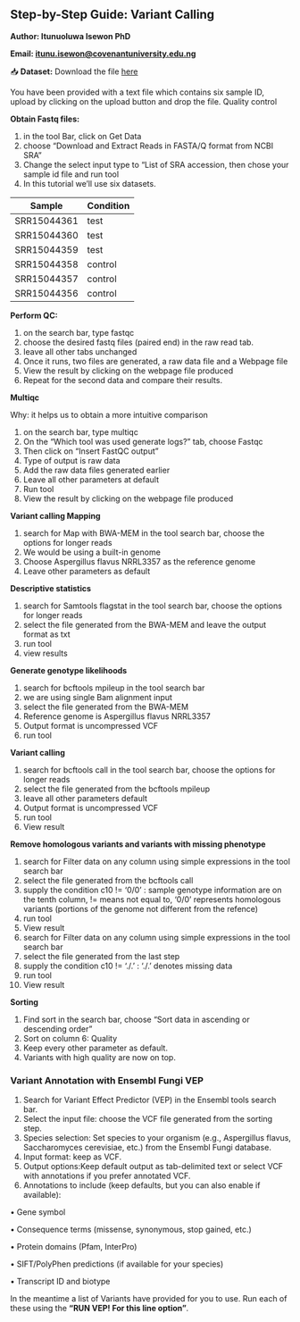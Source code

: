 ## Step-by-Step Guide: Variant Calling 

**Author: Itunuoluwa Isewon PhD**

**Email: itunu.isewon@covenantuniversity.edu.ng**

📥 **Dataset:** Download the file [here](https://drive.google.com/file/d/1c76DZ7CuSO4cydkB7lpEBrNCuuC1JLVT/view?usp=sharing)

You have been provided with a text file which contains six sample ID, upload by clicking on the upload button and drop the file.
Quality control

**Obtain Fastq files:**

1.	in the tool Bar, click on Get Data
2.	choose “Download and Extract Reads in FASTA/Q format from NCBI SRA”
3.	Change the select input type to “List of SRA accession, then chose your sample id file and run tool
4.	In this tutorial we’ll use six datasets.

|**Sample**| **Condition**|
|---|---|
|SRR15044361| test
|SRR15044360| test
|SRR15044359| test
|SRR15044358| control
|SRR15044357| control
|SRR15044356| control

**Perform QC:**

1.	on the search bar, type fastqc
2.	choose the desired fastq files (paired end) in the raw read tab.
3.	leave all other tabs unchanged 
4.	Once it runs, two files are generated, a raw data file and a Webpage file
5.	View the result by clicking on the webpage file produced
6.	Repeat for the second data and compare their results.
   
**Multiqc**

Why: it helps us to obtain a more intuitive comparison

1.	on the search bar, type multiqc
2.	On the “Which tool was used generate logs?” tab, choose Fastqc
3.	Then click on “Insert FastQC output”
4.	Type of output is raw data
5.	Add the raw data files generated earlier
6.	Leave all other parameters at default
7.	Run tool
8.	View the result by clicking on the webpage file produced

**Variant calling Mapping**

1.	search for Map with BWA-MEM in the tool search bar, choose the options for longer reads
2.	We would be using a built-in genome
3.	Choose Aspergillus flavus NRRL3357 as the reference genome
4.	Leave other parameters as default
   
**Descriptive statistics**
1.	search for Samtools flagstat in the tool search bar, choose the options for longer reads
2.	select the file generated from the BWA-MEM and leave the output format as txt
3.	run tool
4.	view results

**Generate genotype likelihoods**

1.	search for bcftools mpileup in the tool search bar
2.	we are using single Bam alignment input
3.	select the file generated from the BWA-MEM 
4.	Reference genome is Aspergillus flavus NRRL3357
5.	Output format is uncompressed VCF
6.	run tool
   
**Variant calling**

1.	search for bcftools call in the tool search bar, choose the options for longer reads
2.	select the file generated from the bcftools mpileup
3.	leave all other parameters default
4.	Output format is uncompressed VCF
5.	run tool
6.	View result
	
**Remove homologous variants and variants with missing phenotype**

1.	search for Filter data on any column using simple expressions in the tool search bar
2.	select the file generated from the bcftools call
3.	supply the condition c10 != ‘0/0’ : sample genotype information are on the tenth column, != means not equal to, ‘0/0’ represents homologous variants (portions of the genome not different from the refence)
4.	run tool
5.	View result
6.	search for Filter data on any column using simple expressions in the tool search bar
7.	select the file generated from the last step
8.	supply the condition c10 != ‘./.’ : ‘./.’ denotes missing data
9.	run tool
10.	View result

**Sorting**

1.	Find sort in the search bar, choose “Sort data in ascending or descending order”
2.	Sort on column 6: Quality
3.	Keep every other parameter as default.
4.	Variants with high quality are now on top.

### Variant Annotation with Ensembl Fungi VEP

1.	Search for Variant Effect Predictor (VEP) in the Ensembl tools search bar.
2.	Select the input file: choose the VCF file generated from the sorting step.
3.	Species selection: Set species to your organism (e.g., Aspergillus flavus, Saccharomyces cerevisiae, etc.) from the Ensembl Fungi database.
4.	Input format: keep as VCF.
5.	Output options:Keep default output as tab-delimited text or select VCF with annotations if you prefer annotated VCF.
6.	Annotations to include (keep defaults, but you can also enable if available):

•	Gene symbol

•	Consequence terms (missense, synonymous, stop gained, etc.)

•	Protein domains (Pfam, InterPro)

•	SIFT/PolyPhen predictions (if available for your species)

•	Transcript ID and biotype

In the meantime a list of Variants have  provided for you to use. Run each of these using the **“RUN VEP! For this line option”**.

